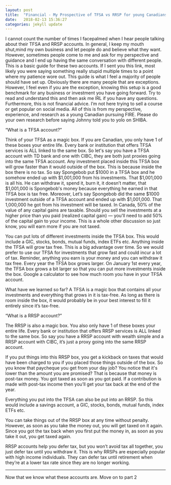 ```yaml
---
layout: post
title:  "Financial - My Prospective of TFSA vs RRSP for young Canadians PART 1"
date:   2018-02-13 15:36:27
categories: jekyll update
---
```


I cannot count the number of times I facepalmed when I hear people talking about their TFSA and RRSP accounts. In general, I keep my mouth shut,mind my own business and let people do and believe what they want. However, sometimes people come to me and ask for my perspective and guidance and I end up having the same conversation with different people. This is a basic guide for these two accounts. If I sent you this link, most likely you were saying something really stupid multiple times to a point where my patience wore out. This guide is what I feel a majority of people should have set up. Obviously there are many people that are exceptions. However, I feel even if you are the exception, knowing this setup is a good benchmark for any business or investment you have going forward. Try to read and understand this and then ask me IRL if you have any questions. Furthermore, this is not financial advice. I’m not here trying to sell a course or get popular on social media. All of this is from my perspective, experience, and research as a young Canadian pursuing FIRE. Please do your own research before saying Johnny told you to yolo on SHIBA.
 

“What is a TFSA account?”
 
Think of your TFSA as a magic box. If you are Canadian, you only have 1 of these boxes your entire life. Every bank or institution that offers TFSA services is ALL linked to the same box. So let's say you have a TFSA account with TD bank and one with CIBC, they are both just proxies going into the same TFSA account. Any investment placed inside this TFSA box will grow faster than it would outside of the box. This is because inside the box there is no tax. So say Spongebob put $1000 in a TFSA box and he somehow ended up with $1,001,000 from his investments. That $1,001,000  is all his. He can withdraw it, spend it, burn it, it doesn’t matter, that $1,001,000 is Spongebob's money because everything he earned in that TFSA box is tax free. Moreover, Let’s say Spongebob did the same $1000 investment outside of a TFSA account and ended up with $1,001,000. That 1,000,000 he got from his investment will be taxed. In Canada, 50% of the value of any capital gains are taxable. Should you sell the investments at a higher price than you paid (realized capital gain) — you'll need to add 50% of the capital gain to your income. This is a whole other discussion so just know, you will earn more if you are not taxed.
 
You can put lots of different investments inside the TFSA box. This would include a GIC, stocks, bonds, mutual funds, index ETFs etc. Anything inside the TFSA will grow tax free. This is a big advantage over time. So we would prefer to use our TFSA for investments that grow fast and could incur a lot of tax. Reminder, anything you earn is your money and you can withdraw it tax free.
Every year the TFSA box grows larger. On January 1st every year, the TFSA box grows a bit larger so that you can put more investments inside the box.  Google a calculator to see how much room you have in your TFSA account.
 
What have we learned so far? A TFSA is a magic box that contains all your investments and everything that grows in it is tax-free. As long as there is room inside the box, it would probably be in your best interest to fill it entirely since it’s tax-free.
 

“What is a RRSP account?”

The RRSP is also a magic box. You also only have 1 of these boxes your entire life. Every bank or institution that offers RRSP services is ALL linked to the same box. So say you have a RRSP account with wealth simple and a RRSP account with CIBC, it’s just a proxy going into the same RRSP account.
 
If you put things into this RRSP box, you get a kickback on taxes that would have been charged to you if you placed those things outside of the box. So you know that paycheque you get from your day job? You notice that it's lower than the amount you are promised? That is because that money is post-tax money. You got taxed as soon as you got paid. If a contribution is made with post-tax income then you’ll get your tax back at the end of the year.
 
Everything you put into the TFSA can also be put into an RRSP. So this would include a savings account, a GIC, stocks, bonds, mutual funds, index ETFs etc.
 
You can take things out of the RRSP box at any time without penalty. However, as soon as you take the money out, you will get taxed on it again. Since you got the tax back when you first put the money in, as soon as you take it out, you get taxed again.
 
RRSP accounts help you defer tax, but you won’t avoid tax all together, you just defer tax until you withdraw it.  This is why RRSPs are especially popular with high income individuals. They can defer tax until retirement when they’re at a lower tax rate since they are no longer working.



_________________________


Now that we know what these accounts are. Move on to part 2